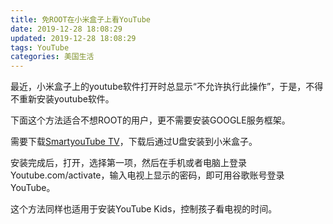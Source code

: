 ```yaml
---
title: 免ROOT在小米盒子上看YouTube
date: 2019-12-28 18:08:29
updated: 2019-12-28 18:08:29
tags: YouTube
categories: 美国生活
---
```



最近，小米盒子上的youtube软件打开时总显示“不允许执行此操作”，于是，不得不重新安装youtube软件。

下面这个方法适合不想ROOT的用户，更不需要安装GOOGLE服务框架。

需要下载[SmartyouTube TV](https://smartyoutubetv.github.io/)，下载后通过U盘安装到小米盒子。

安装完成后，打开，选择第一项，然后在手机或者电脑上登录Youtube.com/activate，输入电视上显示的密码，即可用谷歌账号登录YouTube。

这个方法同样也适用于安装YouTube Kids，控制孩子看电视的时间。
